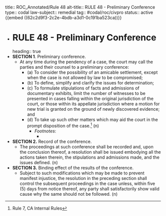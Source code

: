 title:: ROC_Annotated/Rule 48
alt-title:: RULE 48 - Preliminary Conference
type:: codal
law-subject:: remedial
tag:: #codal/roc/civpro
status:: active
{{embed ((62c2d9f3-2c2e-4bdb-a3d1-0c191ba523ca))}}

- # RULE 48 - Preliminary Conference
  heading:: true
- **SECTION 1**. Preliminary conference.
	- At any time during the pendency of a case, the court may call the parties and their counsel to a preliminary conference:
		- (a) To consider the possibility of an amicable settlement, except when the case is not allowed by law to be compromised;
		- (b) To define, simplify and clarify the issues for determination;
		- (c) To formulate stipulations of facts and admissions of documentary exhibits, limit the number of witnesses to be presented in cases falling within the original jurisdiction of the court, or those within its appellate jurisdiction where a motion for new trial is granted on the ground of newly discovered evidence; and
		- (d) To take up such other matters which may aid the court in the prompt disposition of the case.[^1] (n)
			- _Footnotes_:
				- [^1]: Rule 7, CA Internal Rules
- **SECTION 2.** Record of the conference.
	- The proceedings at such conference shall be recorded and, upon the conclusion thereof, a resolution shall be issued embodying all the actions taken therein, the stipulations and admissions made, and the issues defined. (n)
- **SECTION 3.** Binding effect of the results of the conference.
	- Subject to such modifications which may be made to prevent manifest injustice, the resolution in the preceding section shall control the subsequent proceedings in the case unless, within five (5) days from notice thereof, any party shall satisfactorily show valid cause why the same should not be followed. (n)